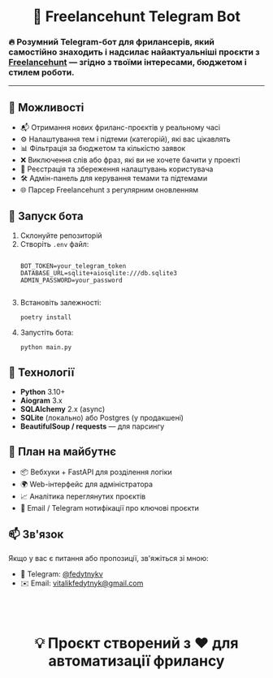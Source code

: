 <h1 align="center">🤖 Freelancehunt Telegram Bot</h1>

<h3>
  🔥 Розумний Telegram-бот для фрилансерів, який самостійно знаходить і надсилає найактуальніші проєкти з 
  <a href="https://freelancehunt.com" target="_blank">Freelancehunt</a> — згідно з твоїми інтересами, бюджетом і стилем роботи.
</h3>


<hr/>

<h2>🔧 Можливості</h2>

<ul>
  <li>📬 Отримання нових фриланс-проєктів у реальному часі</li>
  <li>⚙️ Налаштування тем і підтеми (категорій), які вас цікавлять</li>
  <li>📊 Фільтрація за бюджетом та кількістю заявок</li>
  <li>❌ Виключення слів або фраз, які ви не хочете бачити у проекті</li>
  <li>👤 Реєстрація та збереження налаштувань користувача</li>
  <li>🛠 Адмін-панель для керування темами та підтемами</li>
  <li>🌐 Парсер Freelancehunt з регулярним оновленням</li>
</ul>

<h2>🚀 Запуск бота</h2>

<ol>
  <li>Склонуйте репозиторій</li>
  <li>Створіть <code>.env</code> файл:
    <pre><code>
BOT_TOKEN=your_telegram_token
DATABASE_URL=sqlite+aiosqlite:///db.sqlite3
ADMIN_PASSWORD=your_password
    </code></pre>
  </li>
  <li>Встановіть залежності:
    <pre><code>poetry install</code></pre>
  </li>
  <li>Запустіть бота:
    <pre><code>python main.py</code></pre>
  </li>
</ol>

<h2>📌 Технології</h2>

<ul>
  <li><b>Python</b> 3.10+</li>
  <li><b>Aiogram</b> 3.x</li>
  <li><b>SQLAlchemy</b> 2.x (async)</li>
  <li><b>SQLite</b> (локально) або Postgres (у продакшені)</li>
  <li><b>BeautifulSoup / requests</b> — для парсингу</li>
</ul>

<h2>🧩 План на майбутнє</h2>

<ul>
  <li>📦 Вебхуки + FastAPI для розділення логіки</li>
  <li>🌍 Web-інтерфейс для адміністратора</li>
  <li>📈 Аналітика переглянутих проєктів</li>
  <li>🔔 Email / Telegram нотифікації про ключові проєкти</li>
</ul>

<h2>📫 Зв'язок</h2>
<p>Якщо у вас є питання або пропозиції, зв'яжіться зі мною:</p>

<ul>
    <li>📱 Telegram: <a href="https://t.me/fedytnykv">@fedytnykv</a></li>
    <li>✉️ Email: <a href="mailto:vitalikfedytnyk@gmail.com">vitalikfedytnyk@gmail.com</a></li>
</ul>

<br/><br/>
<h1 align="center">💡 Проєкт створений з ❤️ для автоматизації фрилансу</h1>
